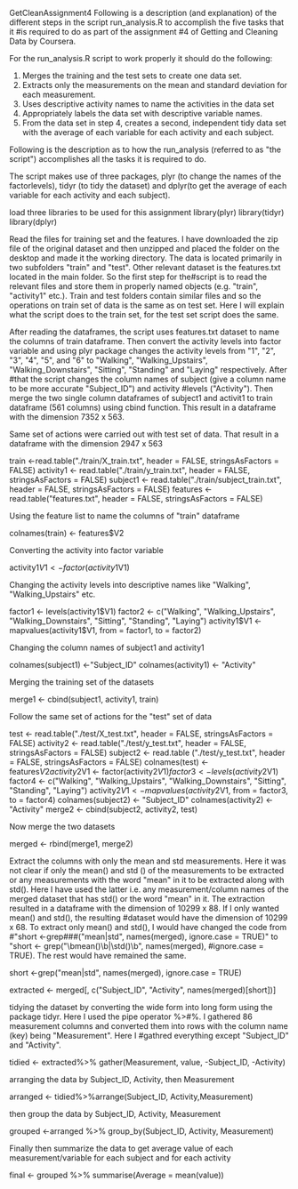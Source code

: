 GetCleanAssignment4
Following is a description (and explanation) of the different steps in the script run_analysis.R to accomplish the five tasks that it #is required to do as part of the assignment #4 of Getting and Cleaning Data by Coursera. 

For the run_analysis.R script to work properly it should do the following:
1.	Merges the training and the test sets to create one data set.
2.	Extracts only the measurements on the mean and standard deviation for each measurement.
3.	Uses descriptive activity names to name the activities in the data set
4.	Appropriately labels the data set with descriptive variable names.
5.	From the data set in step 4, creates a second, independent tidy data set with the average of each variable for each activity and each subject.

Following is the description as to how the run_analysis (referred to as "the script") accomplishes all the tasks it is required to do.
 
The script makes use of three packages, plyr (to change the names of the factorlevels), tidyr (to tidy the dataset) and dplyr(to get the average of each variable for each activity and each subject).
 
load three libraries to be used for this assignment
library(plyr)
library(tidyr)
library(dplyr)

Read the files for training set and the features. I have downloaded the zip file of the original dataset and then unzipped and placed the folder on the desktop and made it the working directory. The data is located primarily in two subfolders "train" and "test". Other relevant dataset is the features.txt located in the main folder. So the first step for the#script is to read the relevant files and store them in properly named objects (e.g. "train", "activity1" etc.). Train and test folders contain similar files and so the operations on train set of data is the same as on test set. Here I will explain what the script does to the train set, for the test set script does the same.  

After reading the dataframes, the script uses features.txt dataset to name the columns of train dataframe. Then convert the activity levels into factor variable and using plyr package changes the activity levels from "1", "2", "3", "4", "5", and "6" to "Walking", "Walking_Upstairs", "Walking_Downstairs", "Sitting", "Standing" and "Laying" respectively. After #that the script changes the column names of subject (give a column name to be more accurate "Subject_ID") and activity #levels ("Activity"). Then merge the two single column dataframes of subject1 and activit1 to train dataframe (561 columns) using cbind function. This result in a dataframe with the dimension 7352 x 563.

Same set of actions were carried out with test set of data. That result in a dataframe with the dimension 2947 x 563

train <-read.table("./train/X_train.txt", header = FALSE, stringsAsFactors = FALSE)
activity1 <- read.table("./train/y_train.txt", header = FALSE, stringsAsFactors = FALSE)
subject1 <- read.table("./train/subject_train.txt", header = FALSE, stringsAsFactors = FALSE)
features <- read.table("features.txt", header = FALSE, stringsAsFactors = FALSE)

Using the feature list to name the columns of "train" dataframe

colnames(train) <- features$V2


Converting the activity into factor variable

activity1$V1 <- factor(activity1$V1)

Changing the activity levels into descriptive names like "Walking", "Walking_Upstairs" etc.

factor1 <- levels(activity1$V1)
factor2 <- c("Walking", "Walking_Upstairs", "Walking_Downstairs", "Sitting", "Standing", "Laying")
activity1$V1 <- mapvalues(activity1$V1, from = factor1, to = factor2)

Changing the column names of subject1 and activity1

colnames(subject1) <-"Subject_ID"
colnames(activity1) <- "Activity"

Merging the training set of the datasets

merge1 <- cbind(subject1, activity1, train)

Follow the same set of actions for the "test" set of data

test <- read.table("./test/X_test.txt", header = FALSE, stringsAsFactors = FALSE)
activity2 <- read.table("./test/y_test.txt", header = FALSE, stringsAsFactors = FALSE)
subject2 <- read.table ("./test/y_test.txt", header = FALSE, stringsAsFactors = FALSE)
colnames(test) <- features$V2
activity2$V1 <- factor(activity2$V1)
factor3 <- levels(activity2$V1)
factor4 <- c("Walking", "Walking_Upstairs", "Walking_Downstairs", "Sitting", "Standing", "Laying")
activity2$V1 <- mapvalues(activity2$V1, from = factor3, to = factor4)
colnames(subject2) <- "Subject_ID"
colnames(activity2) <- "Activity"
merge2 <- cbind(subject2, activity2, test)

Now merge the two datasets

merged <- rbind(merge1, merge2)

Extract the columns with only the mean and std measurements. Here it was not clear if only the mean() and std () of the measurements to be extracted or any measurements with the word "mean" in it to be extracted along with std(). Here I have used the latter i.e. any measurement/column names of the merged dataset that has std() or the word "mean" in it. The extraction resulted in a dataframe with the dimension of 10299 x  88. If I only wanted mean() and std(), the resulting #dataset would have the dimension of 10299 x 68. To extract only mean() and std(), I would have changed the code from #"short <-grep###("mean|std", names(merged), ignore.case = TRUE)" to "short <- grep("\\bmean()\\b|\\std()\\b", names(merged), #ignore.case = TRUE). The rest would have remained the same.

short <-grep("mean|std", names(merged), ignore.case = TRUE)

extracted <- merged[, c("Subject_ID", "Activity", names(merged)[short])]

tidying the dataset by converting the wide form into long form using the package tidyr. Here I used the pipe operator %>#%. I gathered 86 measurement columns and converted them into rows with the column name (key) being "Measurement". Here I #gathred everything except "Subject_ID" and "Activity".  

tidied <- extracted%>% gather(Measurement, value, -Subject_ID, -Activity)

arranging the data by Subject_ID, Activity, then Measurement

arranged <- tidied%>%arrange(Subject_ID, Activity,Measurement)

then group the data by Subject_ID, Activity, Measurement

grouped <-arranged %>% group_by(Subject_ID, Activity, Measurement)

Finally then summarize the data to get average value of each measurement/variable for each subject and for each activity

final <- grouped %>% summarise(Average = mean(value))


  


